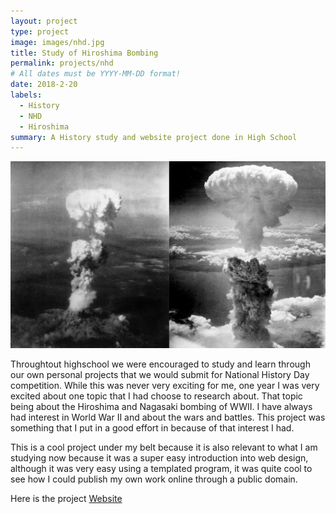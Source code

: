 ```yaml
---
layout: project
type: project
image: images/nhd.jpg
title: Study of Hiroshima Bombing
permalink: projects/nhd
# All dates must be YYYY-MM-DD format!
date: 2018-2-20
labels:
  - History
  - NHD
  - Hiroshima
summary: A History study and website project done in High School
---
```


<div class="ui small rounded images">
  <img class="Hiroshima Bombing" src="https://github.com/JohananCS/JohananCS.github.io/blob/master/images/hiroshima.jpg">
</div>

Throughtout highschool we were encouraged to study and learn through our own personal projects that we would submit for National History Day competition. While this was never very exciting for me, one year I was very excited about one topic that I had choose to research about. That topic being about the Hiroshima and Nagasaki bombing of WWII. I have always had interest in World War II and about the wars and battles. This project was something that I put in a good effort in because of that interest I had.

This is a cool project under my belt because it is also relevant to what I am studying now because it was a super easy introduction into web design, although it was very easy using a templated program, it was quite cool to see how I could publish my own work online through a public domain.


Here is the project [Website](http://19971852.nhd.weebly.com/annotated-bibliography.html)
